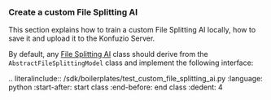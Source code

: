 ### Create a custom File Splitting AI

This section explains how to train a custom File Splitting AI locally, how to save it and upload it to the Konfuzio 
Server. 

By default, any [File Splitting AI](sourcecode.html#file-splitting-ai) class should derive from the 
`AbstractFileSplittingModel` class and implement the following interface:

.. literalinclude:: /sdk/boilerplates/test_custom_file_splitting_ai.py
   :language: python
   :start-after: start class
   :end-before: end class
   :dedent: 4

